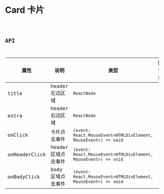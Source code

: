 # Card 卡片

<code src="./demos/index.tsx">

## API

| 属性          | 说明                | 类型                                                            | 默认值 |
| ------------- | ------------------- | --------------------------------------------------------------- | ------ |
| title         | header 左边区域     | `ReactNode`                                                     | -      |
| extra         | header 右边区域     | `ReactNode`                                                     | -      |
| onClick       | 卡片点击事件        | `(event: React.MouseEvent<HTMLDivElement, MouseEvent>) => void` | -      |
| onHeaderClick | header 区域点击事件 | `(event: React.MouseEvent<HTMLDivElement, MouseEvent>) => void` | -      |
| onBodyClick   | body 区域点击事件   | `(event: React.MouseEvent<HTMLDivElement, MouseEvent>) => void` | -      |
